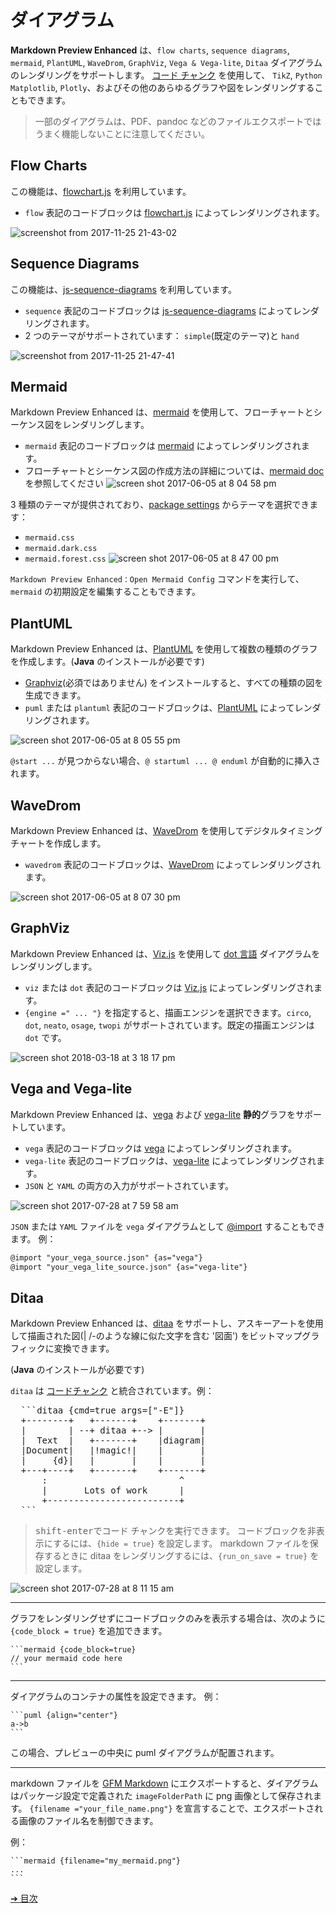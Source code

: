 # ダイアグラム

**Markdown Preview Enhanced** は、`flow charts`, `sequence diagrams`, `mermaid`, `PlantUML`, `WaveDrom`, `GraphViz`, `Vega & Vega-lite`, `Ditaa` ダイアグラムのレンダリングをサポートします。
[コード チャンク](ja-jp/code-chunk.md) を使用して、 `TikZ`, `Python Matplotlib`, `Plotly`、およびその他のあらゆるグラフや図をレンダリングすることもできます。

> 一部のダイアグラムは、PDF、pandoc などのファイルエクスポートではうまく機能しないことに注意してください。

## Flow Charts

この機能は、[flowchart.js](https://flowchart.js.org/) を利用しています。

- `flow` 表記のコードブロックは [flowchart.js](https://flowchart.js.org/) によってレンダリングされます。

![screenshot from 2017-11-25 21-43-02](https://user-images.githubusercontent.com/1908863/33236942-aa809c1c-d229-11e7-9c4b-9a680fd852ed.png)

## Sequence Diagrams

この機能は、[js-sequence-diagrams](https://bramp.github.io/js-sequence-diagrams/) を利用しています。

- `sequence` 表記のコードブロックは [js-sequence-diagrams](https://bramp.github.io/js-sequence-diagrams/) によってレンダリングされます。
- 2 つのテーマがサポートされています： `simple`(既定のテーマ)と `hand`

![screenshot from 2017-11-25 21-47-41](https://user-images.githubusercontent.com/1908863/33236972-4f190f98-d22a-11e7-842f-d9c4a74d2118.png)

## Mermaid

Markdown Preview Enhanced は、[mermaid](https://github.com/knsv/mermaid) を使用して、フローチャートとシーケンス図をレンダリングします。

- `mermaid` 表記のコードブロックは [mer​​maid](https://github.com/knsv/mermaid) によってレンダリングされます。
- フローチャートとシーケンス図の作成方法の詳細については、[mermaid doc](https://mermaid-js.github.io/mermaid) を参照してください
  ![screen shot 2017-06-05 at 8 04 58 pm](https://cloud.githubusercontent.com/assets/1908863/26809423/42afb410-4a2a-11e7-8a18-57e7c67caa9f.png)

3 種類のテーマが提供されており、[package settings](ja-jp/usages.md?id=package-settings) からテーマを選択できます：

- `mermaid.css`
- `mermaid.dark.css`
- `mermaid.forest.css`
  ![screen shot 2017-06-05 at 8 47 00 pm](https://cloud.githubusercontent.com/assets/1908863/26810274/555562d0-4a30-11e7-91ca-98742d6afbd5.png)

`Markdown Preview Enhanced：Open Mermaid Config` コマンドを実行して、`mermaid` の初期設定を編集することもできます。

## PlantUML

Markdown Preview Enhanced は、[PlantUML](https://plantuml.com/) を使用して複数の種類のグラフを作成します。(**Java** のインストールが必要です)

- [Graphviz](https://www.graphviz.org/)(必須ではありません) をインストールすると、すべての種類の図を生成できます。
- `puml` または `plantuml` 表記のコードブロックは、[PlantUML](https://plantuml.com/) によってレンダリングされます。

![screen shot 2017-06-05 at 8 05 55 pm](https://cloud.githubusercontent.com/assets/1908863/26809436/65414084-4a2a-11e7-91ee-7b03b0496513.png)

`@start ...` が見つからない場合、`@ startuml ... @ enduml` が自動的に挿入されます。

## WaveDrom

Markdown Preview Enhanced は、[WaveDrom](https://wavedrom.com/) を使用してデジタルタイミングチャートを作成します。

- `wavedrom` 表記のコードブロックは、[WaveDrom](https://github.com/drom/wavedrom) によってレンダリングされます。

![screen shot 2017-06-05 at 8 07 30 pm](https://cloud.githubusercontent.com/assets/1908863/26809462/9dc3eb96-4a2a-11e7-90e7-ad6bcb8dbdb1.png)

## GraphViz

Markdown Preview Enhanced は、[Viz.js](https://github.com/mdaines/viz.js) を使用して [dot 言語](https://tinyurl.com/kjoouup) ダイアグラムをレンダリングします。

- `viz` または `dot` 表記のコードブロックは [Viz.js](https://github.com/mdaines/viz.js) によってレンダリングされます。
- `{engine =" ... "}` を指定すると、描画エンジンを選択できます。`circo`, `dot`, `neato`, `osage`, `twopi` がサポートされています。既定の描画エンジンは `dot` です。

![screen shot 2018-03-18 at 3 18 17 pm](https://user-images.githubusercontent.com/1908863/37570596-a565306e-2abf-11e8-8904-d73306f675ec.png)

## Vega and Vega-lite

Markdown Preview Enhanced は、[vega](https://vega.github.io/vega/) および [vega-lite](https://vega.github.io/vega-lite/) **静的**グラフをサポートしています。

- `vega` 表記のコードブロックは [vega](https://vega.github.io/vega/) によってレンダリングされます。
- `vega-lite` 表記のコードブロックは、[vega-lite](https://vega.github.io/vega-lite/) によってレンダリングされます。
- `JSON` と `YAML` の両方の入力がサポートされています。

![screen shot 2017-07-28 at 7 59 58 am](https://user-images.githubusercontent.com/1908863/28718265-d023e1c2-736a-11e7-8678-a29704f3a23c.png)

`JSON` または `YAML` ファイルを `vega` ダイアグラムとして [@import](ja-jp/file-imports.md) することもできます。
例：

```markdown
@import "your_vega_source.json" {as="vega"}
@import "your_vega_lite_source.json" {as="vega-lite"}
```

## Ditaa

Markdown Preview Enhanced は、[ditaa](https://github.com/stathissideris/ditaa) をサポートし、アスキーアートを使用して描画された図(| /-のような線に似た文字を含む '図面') をビットマップグラフィックに変換できます。

(**Java** のインストールが必要です)

`ditaa` は [コードチャンク](ja-jp/code-chunk.md) と統合されています。例：

<pre>
  ```ditaa {cmd=true args=["-E"]}
  +--------+   +-------+    +-------+
  |        | --+ ditaa +--> |       |
  |  Text  |   +-------+    |diagram|
  |Document|   |!magic!|    |       |
  |     {d}|   |       |    |       |
  +---+----+   +-------+    +-------+
      :                         ^
      |       Lots of work      |
      +-------------------------+
  ```
</pre>

> <kbd>shift-enter</kbd>でコード チャンクを実行できます。
> コードブロックを非表示にするには、`{hide = true}` を設定します。
> markdown ファイルを保存するときに ditaa をレンダリングするには、`{run_on_save = true}` を設定します。

![screen shot 2017-07-28 at 8 11 15 am](https://user-images.githubusercontent.com/1908863/28718626-633fa18e-736c-11e7-8a4a-915858dafff6.png)

---

グラフをレンダリングせずにコードブロックのみを表示する場合は、次のように `{code_block = true}` を追加できます。

    ```mermaid {code_block=true}
    // your mermaid code here
    ```

---

ダイアグラムのコンテナの属性を設定できます。
例：

    ```puml {align="center"}
    a->b
    ```

この場合、プレビューの中央に puml ダイアグラムが配置されます。

---

markdown ファイルを [GFM Markdown](ja-jp/markdown.md) にエクスポートすると、ダイアグラムはパッケージ設定で定義された `imageFolderPath` に png 画像として保存されます。
`{filename ="your_file_name.png"}` を宣言することで、エクスポートされる画像のファイル名を制御できます。

例：

    ```mermaid {filename="my_mermaid.png"}
    ...
    ```

[➔ 目次](ja-jp/toc.md)
